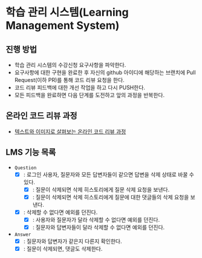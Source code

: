 # 학습 관리 시스템(Learning Management System)
## 진행 방법
* 학습 관리 시스템의 수강신청 요구사항을 파악한다.
* 요구사항에 대한 구현을 완료한 후 자신의 github 아이디에 해당하는 브랜치에 Pull Request(이하 PR)를 통해 코드 리뷰 요청을 한다.
* 코드 리뷰 피드백에 대한 개선 작업을 하고 다시 PUSH한다.
* 모든 피드백을 완료하면 다음 단계를 도전하고 앞의 과정을 반복한다.

## 온라인 코드 리뷰 과정
* [텍스트와 이미지로 살펴보는 온라인 코드 리뷰 과정](https://github.com/next-step/nextstep-docs/tree/master/codereview)


## LMS 기능 목록
* `Question`
    * [x] : 로그인 사용자, 질문자와 모든 답변자들이 같으면 답변을 삭제 상태로 바꿀 수 있다.
      * [x] : 질문이 삭제되면 삭제 히스토리에게 질문 삭제 요청을 보낸다.
      * [x] : 질문이 삭제되면 삭제 히스토리에게 질문에 대한 댓글들의 삭제 요청을 보낸다.
    * [x] : 삭제할 수 없다면 예외를 던진다.
      * [x] : 사용자와 질문자가 달라 삭제할 수 없다면 예외를 던진다.
      * [x] : 질문자와 답변자들이 달라 삭제할 수 없다면 예외를 던진다.

* `Answer`
    * [x] : 질문자와 답변자가 같은지 다른지 확인한다.
    * [x] : 질문이 삭제되면, 댓글도 삭제한다.
